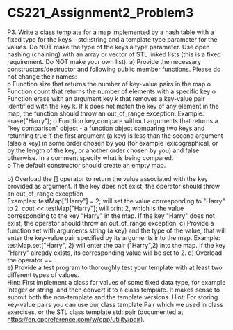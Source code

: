 # CS221_Assignment2_Problem3
P3.	Write a class template for a map implemented by a hash table with a fixed type for the keys – std::string  and a template type parameter for the values. Do NOT make the type of the keys a type parameter. Use open hashing (chaining) with an array or vector of STL linked lists (this is a fixed requirement. Do NOT make your own list).
a) Provide the necessary constructors/destructor and following public member functions. Please do not change their names:                               
o	Function size that returns the number of key-value pairs in the map
o	Function count that returns the number of elements with a specific key
o	Function erase with an argument key k that removes a key-value pair identified with the key k. If k does not match the key of any element in the map, the function should throw an out_of_range exception.
Example: erase("Harry");
o	Function key_compare without arguments that returns a “key comparison” object - a function object comparing two keys and returning true if the first argument (a key) is less than the second argument (also a key) in some order chosen by you (for example lexicographical, or by the length of the key, or another order chosen by you)  and false otherwise. In a comment specify what is being compared.                                                                       
o	The default constructor should create an empty map.                          


b)	Overload the [] operator to return the value associated with the key provided as argument. If the key does not exist, the operator should throw an out_of_range exception                                                                                            
Examples: 
testMap["Harry"] = 2; 
will set the value corresponding to "Harry" to 2.
cout << testMap["Harry"]; 
will print 2, which is the value corresponding to the key "Harry" in the map.
If the key "Harry" does not exist, the operator should throw an out_of_range exception.
c)	Provide a function set with arguments string (a key) and the type of the value, that will enter the key-value pair specified by its arguments into the map. 
Example:                                                                                    
testMap.set("Harry", 2)
will enter the pair ("Harry",2) into the map. If the key "Harry" already exists, its corresponding value will be set to 2. 
d)   Overload the operator == .                            
e) Provide a test program to thoroughly test your template with at least two different types of values.                                                                                                        
Hint: First implement a class for values of some fixed data type, for example integer or string, and then convert it to a class template. It makes sense to submit both the non-template and the template versions.
Hint: For storing key-value pairs you can use our class template Pair which we used in class exercises, or the STL class template std::pair (documented at https://en.cppreference.com/w/cpp/utility/pair).
